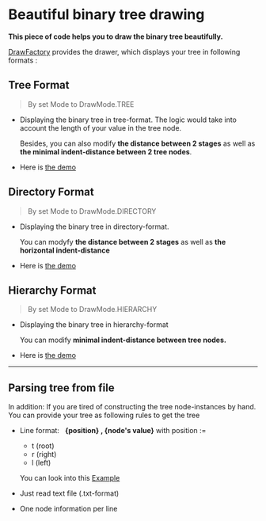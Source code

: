 # Beautiful binary tree drawing
__This piece of code helps you to draw the binary tree beautifully.__

[DrawFactory](https://github.com/tungndtt/beautiful_binary_tree_drawing/tree/main/src/processing/DrawFactory.java) provides the drawer, which displays your tree in following formats :

## Tree Format
>By set Mode to DrawMode.TREE

- Displaying the binary tree in tree-format. The logic would take into account the length of your value in the tree node.

  Besides, you can also modify **the distance between 2 stages** as well as **the minimal indent-distance between 2 tree nodes**.

- Here is [the demo](https://github.com/tungndtt/beautiful_binary_tree_drawing/tree_demo.PNG) 

## Directory Format
>By set Mode to DrawMode.DIRECTORY

- Displaying the binary tree in directory-format.

  You can modyfy **the distance between 2 stages** as well as **the horizontal indent-distance**

- Here is [the demo](https://github.com/tungndtt/beautiful_binary_tree_drawing/directory_demo.PNG) 

## Hierarchy Format
>By set Mode to DrawMode.HIERARCHY

- Displaying the binary tree in hierarchy-format
  
  You can modify **minimal indent-distance between tree nodes.**

- Here is [the demo](https://github.com/tungndtt/beautiful_binary_tree_drawing/hierarchy_demo.PNG) 

___

## Parsing tree from file
In addition: If you are tired of constructing the tree node-instances by hand. You can provide your tree as following rules to get the tree

- Line format:  &nbsp;  __{position} , {node's value}__
  with position := 
  - t (root)
  - r (right)
  - l (left) 
  
  You can look into this [Example](https://github.com/tungndtt/beautiful_binary_tree_drawing/my_tree.txt)
- Just read text file (.txt-format)
- One node information per line